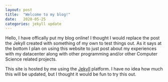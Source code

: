 ```yaml
---
layout: post
title:  "Welcome to my blog!"
date:   2020-05-25
categories: jekyll update
---
```


Hello, I have offically put my blog online! I thought I would replace the post the Jekyll created with something of my own to test things out. As it says at the bottom I plan on using
this website to just post about my experiences with my datacenter along with other programming and/or other Computer Science related projects.

This site is hosted by me using the [Jekyll](https://jekyllrb.com/) platform. I have no idea how much this will be updated, but I thought it would be fun to try this out.
